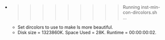 * >>>>>>>>> Running inst-min-con-dircolors.sh ...
  * Set dircolors to use  to make ls more beautiful.
  * Disk size = 1323860K. Space Used = 28K. Runtime = 00:00:00:02.
